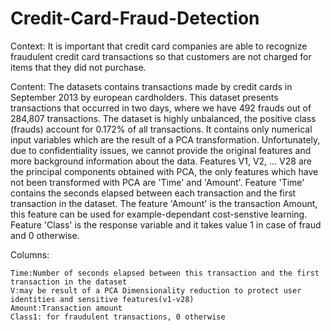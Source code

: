 # Credit-Card-Fraud-Detection

Context: It is important that credit card companies are able to recognize fraudulent credit card transactions so that customers are not charged for items that they did not purchase.  

 Content: The datasets contains transactions made by credit cards in September 2013 by european cardholders. This dataset presents transactions that occurred in two days, where we have 492 frauds out of 284,807 transactions. The dataset is highly unbalanced, the positive class (frauds) account for 0.172% of all transactions.  It contains only numerical input variables which are the result of a PCA transformation. Unfortunately, due to confidentiality issues, we cannot provide the original features and more background information about the data. Features V1, V2, ... V28 are the principal components obtained with PCA, the only features which have not been transformed with PCA are 'Time' and 'Amount'. Feature 'Time' contains the seconds elapsed between each transaction and the first transaction in the dataset. The feature 'Amount' is the transaction Amount, this feature can be used for example-dependant cost-senstive learning. Feature 'Class' is the response variable and it takes value 1 in case of fraud and 0 otherwise.

Columns:
    
    Time:Number of seconds elapsed between this transaction and the first transaction in the dataset
    V:may be result of a PCA Dimensionality reduction to protect user identities and sensitive features(v1-v28)
    Amount:Transaction amount
    Class1: for fraudulent transactions, 0 otherwise
